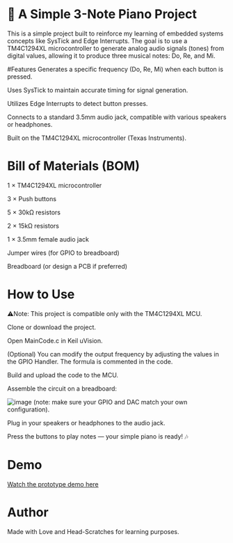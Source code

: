 # 🎹 A Simple 3-Note Piano Project
This is a simple project built to reinforce my learning of embedded systems concepts like SysTick and Edge Interrupts. The goal is to use a TM4C1294XL microcontroller to generate analog audio signals (tones) from digital values, allowing it to produce three musical notes: Do, Re, and Mi.

#Features
Generates a specific frequency (Do, Re, Mi) when each button is pressed.

Uses SysTick to maintain accurate timing for signal generation.

Utilizes Edge Interrupts to detect button presses.

Connects to a standard 3.5mm audio jack, compatible with various speakers or headphones.

Built on the TM4C1294XL microcontroller (Texas Instruments).

# Bill of Materials (BOM)
1 × TM4C1294XL microcontroller

3 × Push buttons

5 × 30kΩ resistors

2 × 15kΩ resistors

1 × 3.5mm female audio jack

Jumper wires (for GPIO to breadboard)

Breadboard (or design a PCB if preferred)

# How to Use
⚠Note: This project is compatible only with the TM4C1294XL MCU.

Clone or download the project.

Open MainCode.c in Keil uVision.

(Optional) You can modify the output frequency by adjusting the values in the GPIO Handler. The formula is commented in the code.

Build and upload the code to the MCU.

Assemble the circuit on a breadboard:

![image](https://github.com/user-attachments/assets/3871d191-b5ab-456a-bae0-855eff9a8801)
(note: make sure your GPIO and DAC match your own configuration).

Plug in your speakers or headphones to the audio jack.

Press the buttons to play notes — your simple piano is ready! 🎶

# Demo
[Watch the prototype demo here](https://github.com/Ceridwen55/Piano-DAC-3Bit/blob/main/3%20Notes%20DAC%20Piano%20(1).mp4)


# Author
Made with Love and Head-Scratches for learning purposes.
